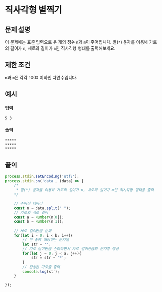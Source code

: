 # 직사각형 별찍기
## 문제 설명
이 문제에는 표준 입력으로 두 개의 정수 `n`과 `m`이 주어집니다.
별(`*`) 문자를 이용해 가로의 길이가 `n`, 세로의 길이가 `m`인 직사각형 형태를 출력해보세요.

## 제한 조건
`n`과 `m`은 각각 1000 이하인 자연수입니다.

## 예시
#### 입력
```
5 3
```
#### 출력
```
*****
*****
*****
```

## 풀이
```js
process.stdin.setEncoding('utf8');
process.stdin.on('data', (data) => {
    /*
     * 별(*) 문자를 이용해 가로의 길이가 n, 세로의 길이가 m인 직사각형 형태를 출력
    */
    
    // 주어진 데이터
    const n = data.split(" ");
    // 가로와 세로 길이
    const a = Number(n[0]);
    const b = Number(n[1]);
    
    // 세로 길이만큼 순회
    for(let i = 0; i < b; i++){
        // 한 줄에 해당하는 문자열
        let str = '';
        // 가로 길이만큼 순회하면서 가로 길이만큼의 문자열 생성
        for(let j = 0; j < a; j++){
            str = str + '*';
        }
        // 완성된 가로줄 출력
        console.log(str);
    }
    
});
```
